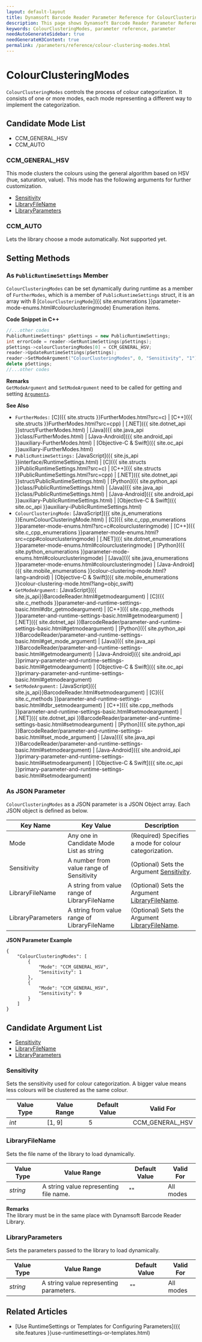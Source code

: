 ```yaml
---
layout: default-layout
title: Dynamsoft Barcode Reader Parameter Reference for ColourClusteringModes
description: This page shows Dynamsoft Barcode Reader Parameter Reference for ColourClusteringModes.
keywords: ColourClusteringModes, parameter reference, parameter
needAutoGenerateSidebar: true
needGenerateH3Content: true
permalink: /parameters/reference/colour-clustering-modes.html
---
```



# ColourClusteringModes 

`ColourClusteringModes` controls the process of colour categorization. It consists of one or more modes, each mode representing a different way to implement the categorization.


## Candidate Mode List
- CCM_GENERAL_HSV
- CCM_AUTO

### CCM_GENERAL_HSV
This mode clusters the colours using the general algorithm based on HSV (hue, saturation, value). This mode has the following arguments for further customization.

- [Sensitivity](#sensitivity)
- [LibraryFileName](#libraryfilename)
- [LibraryParameters](#libraryparameters)


### CCM_AUTO
Lets the library choose a mode automatically. Not supported yet.


    
## Setting Methods

### As `PublicRuntimeSettings` Member
`ColourClusteringModes` can be set dynamically during runtime as a member of `FurtherModes`, which is a member of `PublicRuntimeSettings` struct, it is an array with 8 [`ColourClusteringMode`]({{ site.enumerations }}parameter-mode-enums.html#colourclusteringmode) Enumeration items.


**Code Snippet in C++**
```cpp
//...other codes
PublicRuntimeSettings* pSettings = new PublicRuntimeSettings;
int errorCode = reader->GetRuntimeSettings(pSettings);
pSettings->colourClusteringModes[0] = CCM_GENERAL_HSV;
reader->UpdateRuntimeSettings(pSettings);
reader->SetModeArgument("ColourClusteringModes", 0, "Sensitivity", "1");
delete pSettings;
//...other codes
```


**Remarks**     
`GetModeArgument` and `SetModeArgument` need to be called for getting and setting [`Arguments`](#candidate-argument-list).


**See Also**      
- `FurtherModes:` [C]({{ site.structs }}FurtherModes.html?src=c) \| [C++]({{ site.structs }}FurtherModes.html?src=cpp) \| [.NET]({{ site.dotnet_api }}struct/FurtherModes.html) \| [Java]({{ site.java_api }}class/FurtherModes.html) \| [Java-Android]({{ site.android_api }}auxiliary-FurtherModes.html) \| [Objective-C & Swift]({{ site.oc_api }}auxiliary-iFurtherModes.html)
- `PublicRuntimeSettings:` [JavaScript]({{ site.js_api }}interface/RuntimeSettings.html) \| [C]({{ site.structs }}PublicRuntimeSettings.html?src=c) \| [C++]({{ site.structs }}PublicRuntimeSettings.html?src=cpp) \| [.NET]({{ site.dotnet_api }}struct/PublicRuntimeSettings.html) \| [Python]({{ site.python_api }}class/PublicRuntimeSettings.html) \| [Java]({{ site.java_api }}class/PublicRuntimeSettings.html) \| [Java-Android]({{ site.android_api }}auxiliary-PublicRuntimeSettings.html) \| [Objective-C & Swift]({{ site.oc_api }}auxiliary-iPublicRuntimeSettings.html)
- `ColourClusteringMode:` [JavaScript]({{ site.js_enumerations }}EnumColourClusteringMode.html) \| [C]({{ site.c_cpp_enumerations }}parameter-mode-enums.html?src=c#colourclusteringmode) \| [C++]({{ site.c_cpp_enumerations }}parameter-mode-enums.html?src=cpp#colourclusteringmode) \| [.NET]({{ site.dotnet_enumerations }}parameter-mode-enums.html#colourclusteringmode) \| [Python]({{ site.python_enumerations }}parameter-mode-enums.html#colourclusteringmode) \| [Java]({{ site.java_enumerations }}parameter-mode-enums.html#colourclusteringmode) \| [Java-Android]({{ site.mobile_enumerations }}colour-clustering-mode.html?lang=android) \| [Objective-C & Swift]({{ site.mobile_enumerations }}colour-clustering-mode.html?lang=objc,swift)
- `GetModeArgument:` [JavaScript]({{ site.js_api}}BarcodeReader.html#getmodeargument) \| [C]({{ site.c_methods }}parameter-and-runtime-settings-basic.html#dbr_getmodeargument) \| [C++]({{ site.cpp_methods }}parameter-and-runtime-settings-basic.html#getmodeargument) \| [.NET]({{ site.dotnet_api }}BarcodeReader/parameter-and-runtime-settings-basic.html#getmodeargument) \| [Python]({{ site.python_api }}BarcodeReader/parameter-and-runtime-settings-basic.html#get_mode_argument) \| [Java]({{ site.java_api }}BarcodeReader/parameter-and-runtime-settings-basic.html#getmodeargument) \| [Java-Android]({{ site.android_api }}primary-parameter-and-runtime-settings-basic.html#getmodeargument) \| [Objective-C & Swift]({{ site.oc_api }}primary-parameter-and-runtime-settings-basic.html#getmodeargument)
- `SetModeArgument:` [JavaScript]({{ site.js_api}}BarcodeReader.html#setmodeargument) \| [C]({{ site.c_methods }}parameter-and-runtime-settings-basic.html#dbr_setmodeargument) \| [C++]({{ site.cpp_methods }}parameter-and-runtime-settings-basic.html#setmodeargument) \| [.NET]({{ site.dotnet_api }}BarcodeReader/parameter-and-runtime-settings-basic.html#setmodeargument) \| [Python]({{ site.python_api }}BarcodeReader/parameter-and-runtime-settings-basic.html#set_mode_argument) \| [Java]({{ site.java_api }}BarcodeReader/parameter-and-runtime-settings-basic.html#setmodeargument) \| [Java-Android]({{ site.android_api }}primary-parameter-and-runtime-settings-basic.html#setmodeargument) \| [Objective-C & Swift]({{ site.oc_api }}primary-parameter-and-runtime-settings-basic.html#setmodeargument)


### As JSON Parameter
`ColourClusteringModes` as a JSON parameter is a JSON Object array. Each JSON object is defined as below.   

| Key Name | Key Value | Description |
| -------- | --------- | ----------- |
| Mode | Any one in Candidate Mode List as string | (Required) Specifies a mode for colour categorization.  |
| Sensitivity | A number from value range of Sensitivity | (Optional) Sets the Argument [Sensitivity](#sensitivity). |
| LibraryFileName | A string from value range of LibraryFileName | (Optional) Sets the Argument [LibraryFileName](#libraryfilename). |
| LibraryParameters | A string from value range of LibraryFileName | (Optional) Sets the Argument [LibraryFileName](#libraryfilename). |



**JSON Parameter Example**   
```
{
    "ColourClusteringModes": [
        {
            "Mode": "CCM_GENERAL_HSV", 
            "Sensitivity": 1
        },
        {
            "Mode": "CCM_GENERAL_HSV", 
            "Sensitivity": 9
        }
    ]
}
```





<!--
## Impacts on Performance
### Speed
The SDK will loop the setting modes one by one until find as many barcodes as `ExpectedBarcodesCount` specified or timeout. The more modes you set, the more time the process may take. Setting an appropriate mode first in order or setting only necessary modes may speed up the process.

### Read Rate
Setting more modes along with different arguments may improve the Read Rate. 

### Accuracy
`ColourClusteringModes` has no influence on the Accuracy.

-->
## Candidate Argument List
- [Sensitivity](#sensitivity)
- [LibraryFileName](#libraryfilename)
- [LibraryParameters](#libraryparameters)
 
### Sensitivity 
Sets the sensitivity used for colour categorization. A bigger value means less colours will be clustered as the same colour.

| Value Type | Value Range | Default Value | Valid For | 
| ---------- | ----------- | ------------- | --------- |
| *int* | [1, 9] | 5 | CCM_GENERAL_HSV |         

     

### LibraryFileName 
Sets the file name of the library to load dynamically.

| Value Type | Value Range | Default Value | Valid For | 
| ---------- | ----------- | ------------- | --------- |
| *string* | A string value representing file name. | "" | All modes |         


**Remarks**         
  The library must be in the same place with Dynamsoft Barcode Reader Library.


### LibraryParameters 
Sets the parameters passed to the library to load dynamically.

| Value Type | Value Range | Default Value | Valid For | 
| ---------- | ----------- | ------------- | ----------- |
| *string* | A string value representing parameters. | "" | All modes |         


## Related Articles
- [Use RuntimeSettings or Templates for Configuring Parameters]({{ site.features }}use-runtimesettings-or-templates.html)
